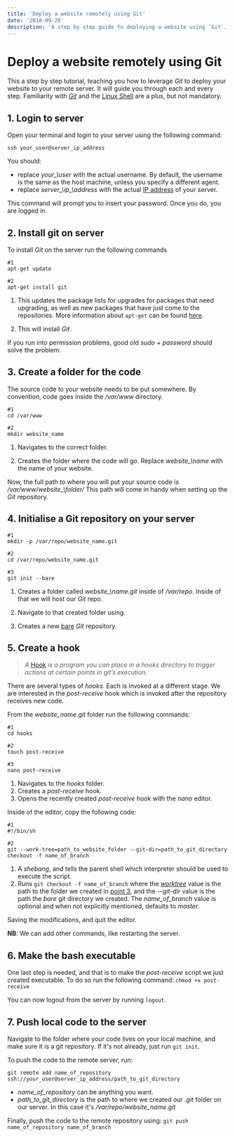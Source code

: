```yaml
---
title: 'Deploy a website remotely using Git'
date: '2018-09-20'
description: 'A step by step guide to deploying a website using `Git`.'
---
```


# Deploy a website remotely using Git

This a step by step tutorial, teaching you how to leverage *Git* to deploy your website to your remote server. It will guide you through each and every step. Familiarity with *[Git](https://git-scm.com/)* and the [Linux Shell](http://linuxcommand.org/lc3_learning_the_shell.php) are a plus, but not mandatory.

## 1. Login to server

Open your terminal and login to your server using the following command:

```no-highlight
ssh your_user@server_ip_address
```

You should: 

- replace *your\_\user* with the actual username.
By default, the username is the same as the host machine, unless you specify a different agent.
- replace *server\_\ip\_\address* with the actual [IP address](https://en.wikipedia.org/wiki/IP_address) of your server.

This command will prompt you to insert your password. Once you do, you are logged in.

## 2. Install git on server

To install *Git* on the server run the following commands

```no-highlight
#1
apt-get update

#2
apt-get install git
```

1. This updates the package lists for upgrades for packages that need upgrading, as well as new packages that have just come to the repositories.
More information about `apt-get` can be found [here](https://linux.die.net/man/8/apt-get).

2. This will install *Git*.

If you run into permission problems, good old *sudo + password* should solve the problem.

## 3. Create a folder for the code

The source code to your website needs to be put somewhere. By convention, code goes inside the */var/www* directory.

```no-highlight
#1
cd /var/www

#2
mkdir website_name
```
1. Navigates to the correct folder.

2. Creates the folder where the code will go. Replace *website\_\name* with the name of your website.

Now, the full path to where you will put your source code is */var/www/website\_\folder/*
This path will come in handy when setting up the *Git* repository.

## 4. Initialise a Git repository on your server

```no-highlight
#1
mkdir -p /var/repo/website_name.git

#2
cd /var/repo/website_name.git

#3
git init --bare
```

1. Creates a folder called *website\_\name.git* inside of */var/repo*. Inside of that we will host our *Git* repo.

2. Navigate to that created folder using.

3. Creates a new [bare](http://www.saintsjd.com/2011/01/what-is-a-bare-git-repository/) *Git* repository. 

## 5. Create a hook

> *A* [Hook](https://git-scm.com/docs/githooks) *is a program you can place in a hooks directory to trigger actions at certain points in git’s execution.*

There are several types of *hooks*. Each is invoked at a different stage.
We are interested in the *post-receive* hook which is invoked after the repository receives new code.

From the *website\_name.git* folder run the following commands:

```no-highlight
#1
cd hooks

#2
touch post-receive

#3
nano post-receive
```

1. Navigates to the *hooks* folder.
2. Creates a *post-receive* hook.
3. Opens the recently created *post-receive* hook with the *nano* editor. 

Inside of the editor, copy the following code:

```no-highlight
#1
#!/bin/sh

#2
git --work-tree=path_to_website_folder --git-dir=path_to_git_directory checkout -f name_of_branch
```
1. A *shebang*, and tells the parent shell which interpreter should be used to execute the script.
2. Runs `git checkout -f name_of_branch` where the *[worktree](https://git-scm.com/docs/git-worktree)* value is the path to the folder we created in [point 3](#create-a-folder-for-the-code), and the *--git-dir* value is the path the *bare* git directory we created.
    The *name\_of\_branch* value is optional and when not explicitly mentioned, defaults to *master*.

Saving the modifications, and quit the editor.

**NB**: We can add other commands, like restarting the server.

## 6. Make the bash executable

One last step is needed, and that is to make the *post-receive* script we just created executable.
To do so run the following command: `chmod +x post-receive`

You can now logout from the server by running `logout`.

## 7. Push local code to the server

Navigate to the folder where your code lives on your local machine, and make sure it is a git repository.
If it's not already, just run `git init`.

To push the code to the remote server, run:

```no-highlight
git remote add name_of_repository ssh://your_user@server_ip_address/path_to_git_directory
```
- *name\_of\_repository* can be anything you want.
- *path\_to\_git\_directory* is the path to where we created our *.git* folder on our server. In this case it's */var/repo/website\_name.git*

Finally, push the code to the remote repository using:  `git push name_of_repository name_of_branch`
